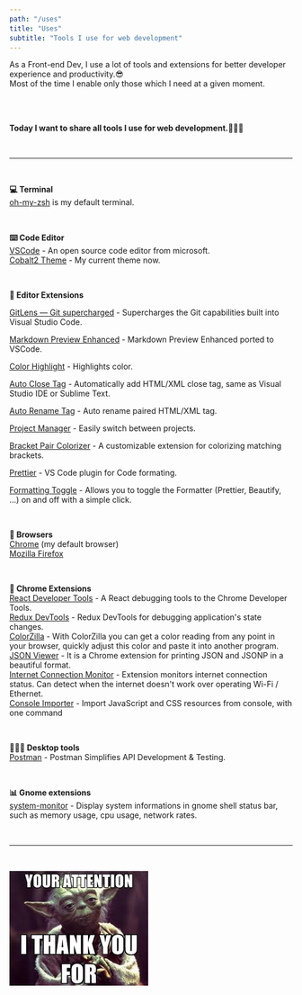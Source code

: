 ```yaml
---
path: "/uses"
title: "Uses"
subtitle: "Tools I use for web development"
---
```


As a Front-end Dev, I use a lot of tools and extensions for better developer experience and productivity.😎
<br>
Most of the time I enable only those which I need at a given moment.

<br><br>

**Today I want to share all tools I use for web development.💁🏻‍♂️**

<br>
<hr>
<br>

**💻 Terminal**<br>
[oh-my-zsh](https://ohmyz.sh/) is my default terminal.

<br>

**⌨️ Code Editor**<br>
[VSCode](https://code.visualstudio.com/) - An open source code editor from microsoft.<br>
[Cobalt2 Theme](https://github.com/wesbos/cobalt2) - My current theme now.

<br>

**🔧 Editor Extensions**<br>

[GitLens — Git supercharged](https://marketplace.visualstudio.com/items?itemName=eamodio.gitlens) - Supercharges the Git capabilities built into Visual Studio Code.

[Markdown Preview Enhanced](https://marketplace.visualstudio.com/items?itemName=shd101wyy.markdown-preview-enhanced) - Markdown Preview Enhanced ported to VSCode.

[Color Highlight](https://marketplace.visualstudio.com/items?itemName=naumovs.color-highlight) - Highlights color.

[Auto Close Tag](https://marketplace.visualstudio.com/items?itemName=formulahendry.auto-close-tag) - Automatically add HTML/XML close tag, same as Visual Studio IDE or Sublime Text.

[Auto Rename Tag](https://marketplace.visualstudio.com/items?itemName=formulahendry.auto-rename-tag) - Auto rename paired HTML/XML tag.

[Project Manager](https://marketplace.visualstudio.com/items?itemName=alefragnani.project-manager) - Easily switch between projects.

[Bracket Pair Colorizer](https://marketplace.visualstudio.com/items?itemName=CoenraadS.bracket-pair-colorizer) - A customizable extension for colorizing matching brackets.

[Prettier](https://marketplace.visualstudio.com/items?itemName=esbenp.prettier-vscode) - VS Code plugin for Code formating.

[Formatting Toggle](https://marketplace.visualstudio.com/items?itemName=tombonnike.vscode-status-bar-format-toggle) - Allows you to toggle the Formatter (Prettier, Beautify, …) on and off with a simple click.

<br>

**🎉 Browsers**<br>
[Chrome](https://www.google.com/chrome/) (my default browser)<br>
[Mozilla Firefox](https://www.mozilla.org/en-US/firefox/new/) <br>

<br>

**🔩 Chrome Extensions**<br>
[React Developer Tools](https://chrome.google.com/webstore/detail/react-developer-tools/fmkadmapgofadopljbjfkapdkoienihi) - A React debugging tools to the Chrome Developer Tools.<br>
[Redux DevTools](https://chrome.google.com/webstore/detail/redux-devtools/lmhkpmbekcpmknklioeibfkpmmfibljd?hl=en) - Redux DevTools for debugging application's state changes.<br>
[ColorZilla](https://www.colorzilla.com/chrome/) - With ColorZilla you can get a color reading from any point in your browser, quickly adjust this color and paste it into another program.<br>
[JSON Viewer](https://chrome.google.com/webstore/detail/json-viewer/gbmdgpbipfallnflgajpaliibnhdgobh) - It is a Chrome extension for printing JSON and JSONP in a beautiful format.<br>
[Internet Connection Monitor](https://chrome.google.com/webstore/detail/internet-connection-monit/hgccfdagfbilbdbkgmfdmmdfmjjoakfo) - Extension monitors internet connection status. Can detect when the internet doesn't work over operating Wi-Fi / Ethernet.<br>
[Console Importer](https://chrome.google.com/webstore/detail/console-importer/hgajpakhafplebkdljleajgbpdmplhie?hl=en) - Import JavaScript and CSS resources from console, with one command<br>

<br>

**👨🏻‍💻 Desktop tools**<br>
[Postman](https://www.getpostman.com/) - Postman Simplifies API Development & Testing.

<br>

**📊 Gnome extensions**<br>
[system-monitor](https://extensions.gnome.org/extension/120/system-monitor/) - Display system informations in gnome shell status bar, such as memory usage, cpu usage, network rates.

<br>
<hr>
<br>

![Thank You](../images/thank-you.jpg)
